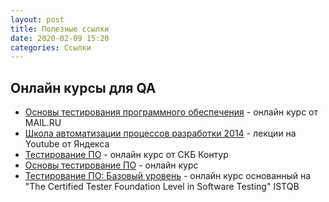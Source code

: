 ```yaml
---
layout: post
title: Полезные ссылки
date: 2020-02-09 15:20
categories: Ссылки
---
```


## Онлайн курсы для QA

- [Основы тестирования программного обеспечения](https://universarium.org/course/1005) - онлайн курс от MAIL.RU
- [Школа автоматизации процессов разработки 2014](https://www.youtube.com/playlist?list=PLJMRN_6MT0JYItlUeor7YRa0r6-lI8MMR) - лекции на  Youtube от Яндекса
- [Тестирование ПО](https://ulearn.me/Course/Testing/Vvedenie_5656d8a3-1269-4834-bdfe-8fbc1f1c8f30) - онлайн курс от СКБ Контур
- [Основы тестирование ПО](https://itvdn.com/ru/video/testing-process) - онлайн курс
- [Тестирование ПО: Базовый уровень](https://stepik.org/course/16478/promo) - онлайн курс основанный на "The Certified Tester Foundation Level in Software Testing" ISTQB
<!--more-->
